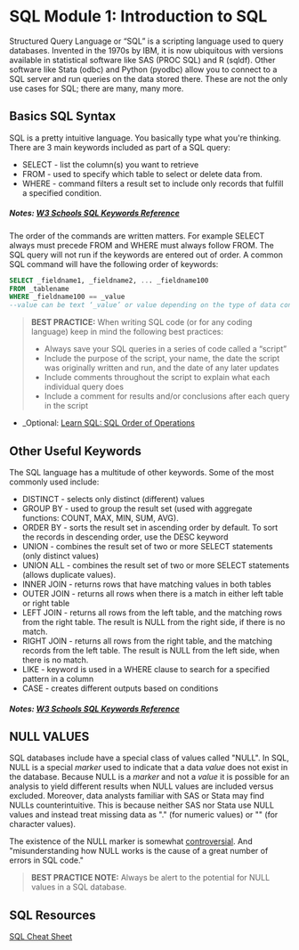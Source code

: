 # SQL Module 1: Introduction to SQL

Structured Query Language or “SQL” is a scripting language used to query databases. Invented in the 1970s by IBM, it is now ubiquitous with versions available in statistical software like SAS (PROC SQL) and R (sqldf). Other software like Stata (odbc) and Python (pyodbc) allow you to connect to a SQL server and run queries on the data stored there. These are not the only use cases for SQL; there are many, many more. 

## Basics SQL Syntax
SQL is a pretty intuitive language. You basically type what you're thinking. There are 3 main keywords included as part of a SQL query:

* SELECT - list the column(s) you want to retrieve
* FROM - used to specify which table to select or delete data from.
* WHERE -  command filters a result set to include only records that fulfill a specified condition.

##### Notes: [W3 Schools SQL Keywords Reference](https://www.w3schools.com/sql/sql_ref_keywords.asp)

The order of the commands are written matters. For example SELECT always must precede FROM and WHERE must always follow FROM. The SQL query will not run if the keywords are entered out of order. A common SQL command will have the following order of keywords:

```sql
SELECT _fieldname1, _fieldname2, ... _fieldname100
FROM _tablename
WHERE _fieldname100 == _value
--value can be text ‘_value’ or value depending on the type of data contained in _fieldname100.
```


> **BEST PRACTICE:**
> When writing SQL code (or for any coding language) keep in mind the following best practices:
> -   Always save your SQL queries in a series of code called a “script”
> -   Include the purpose of the script, your name, the date the script was originally written and run, and the date of any later updates
> -   Include comments throughout the script to explain what each individual query does
> -   Include a comment for results and/or conclusions after each query in the script 

* _Optional: [Learn SQL: SQL Order of Operations](https://learnsql.com/blog/sql-order-of-operations/)

## Other Useful Keywords

The SQL language has a multitude of other keywords. Some of the most commonly used include:

* DISTINCT - selects only distinct (different) values
* GROUP BY - used to group the result set (used with aggregate functions: COUNT, MAX, MIN, SUM, AVG).
* ORDER BY - sorts the result set in ascending order by default. To sort the records in descending order, use the DESC keyword
* UNION - combines the result set of two or more SELECT statements (only distinct values)
* UNION ALL - combines the result set of two or more SELECT statements (allows duplicate values).
* INNER JOIN - returns rows that have matching values in both tables
* OUTER JOIN - returns all rows when there is a match in either left table or right table
* LEFT JOIN -  returns all rows from the left table, and the matching rows from the right table. The result is NULL from the right side, if there is no match.
* RIGHT JOIN - returns all rows from the right table, and the matching records from the left table. The result is NULL from the left side, when there is no match.
* LIKE - keyword is used in a WHERE clause to search for a specified pattern in a column
* CASE - creates different outputs based on conditions

##### Notes: [W3 Schools SQL Keywords Reference](https://www.w3schools.com/sql/sql_ref_keywords.asp)

## NULL VALUES
SQL databases include have a special class of values called "NULL". In SQL, NULL is a special _marker_ used to indicate that a data _value_ does not exist in the database. Because NULL is a _marker_ and not a _value_ it is possible for an analysis to yield different results when NULL values are included versus excluded. Moreover, data analysts familiar with SAS or Stata may find NULLs counterintuitive.  This is because neither SAS nor Stata use NULL values and instead treat missing data as "." (for numeric values) or "" (for character values).

The existence of the NULL marker is somewhat [controversial](https://en.wikipedia.org/wiki/Null_(SQL)#Controversy). And "misunderstanding how NULL works is the cause of a great number of errors in SQL code."

> **BEST PRACTICE NOTE:**
> Always be alert to the potential for NULL values in a SQL database.

#### 

## SQL Resources

[SQL Cheat Sheet](https://www.sqltutorial.org/wp-content/uploads/2016/04/SQL-cheat-sheet.pdf)
